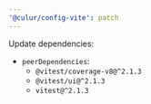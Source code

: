 ```yaml
---
'@culur/config-vite': patch
---
```


Update dependencies:

- `peerDependencies`:
  - `@vitest/coverage-v8@^2.1.3`
  - `@vitest/ui@^2.1.3`
  - `vitest@^2.1.3`
